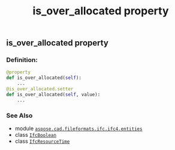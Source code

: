 ﻿---
title: is_over_allocated property
second_title: Aspose.CAD for Python via .NET API References
description: 
type: docs
weight: 120
url: /python-net/aspose.cad.fileformats.ifc.ifc4.entities/ifcresourcetime/is_over_allocated/
is_root: false
---

## is_over_allocated property

### Definition:
```python
@property
def is_over_allocated(self):
    ...
@is_over_allocated.setter
def is_over_allocated(self, value):
    ...
```

### See Also
* module [`aspose.cad.fileformats.ifc.ifc4.entities`](../../)
* class [`IfcBoolean`](/cad/python-net/aspose.cad.fileformats.ifc.ifc4.types/ifcboolean)
* class [`IfcResourceTime`](/cad/python-net/aspose.cad.fileformats.ifc.ifc4.entities/ifcresourcetime)
